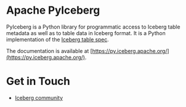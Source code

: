 <!--
 - Licensed to the Apache Software Foundation (ASF) under one or more
 - contributor license agreements.  See the NOTICE file distributed with
 - this work for additional information regarding copyright ownership.
 - The ASF licenses this file to You under the Apache License, Version 2.0
 - (the "License"); you may not use this file except in compliance with
 - the License.  You may obtain a copy of the License at
 -
 -   http://www.apache.org/licenses/LICENSE-2.0
 -
 - Unless required by applicable law or agreed to in writing, software
 - distributed under the License is distributed on an "AS IS" BASIS,
 - WITHOUT WARRANTIES OR CONDITIONS OF ANY KIND, either express or implied.
 - See the License for the specific language governing permissions and
 - limitations under the License.
 -->

# Apache PyIceberg

PyIceberg is a Python library for programmatic access to Iceberg table metadata as well as to table data in Iceberg format. It is a Python implementation of the [Iceberg table spec](https://iceberg.apache.org/spec/).

The documentation is available at [https://py.iceberg.apache.org/](https://py.iceberg.apache.org/).

# Get in Touch

- [Iceberg community](https://iceberg.apache.org/community/)
